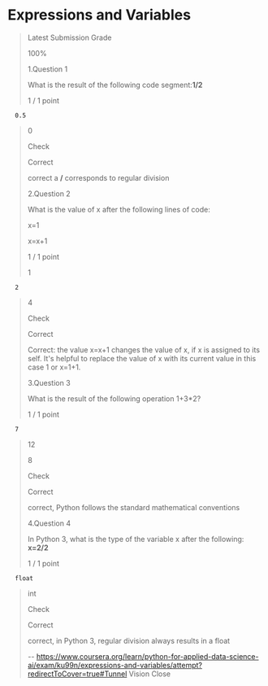# Expressions and Variables
> 
> Latest Submission Grade
> 
> 100%
> 
>  1.Question 1
> 
> What is the result of the following code segment:**1/2**
> 
> 1 / 1 point 
> 

      0.5 
> 
>  0 
> 
> Check
> 
> Correct
> 
> correct a **/** corresponds to regular division
> 
>  2.Question 2
> 
> What is the value of x after the following lines of code:
> 
> x=1
> 
> x=x+1
> 
> 1 / 1 point 
> 
>  1 
> 

      2 
> 
>  4 
> 
> Check
> 
> Correct
> 
> Correct: the value x=x+1 changes the value of x, if x is assigned to its self. It's helpful to replace the value of x with its current value in this case 1 or x=1+1.
> 
>  3.Question 3
> 
> What is the result of the following operation 1+3*2?
> 
> 1 / 1 point 
> 

      7 
> 
>  12 
> 
>  8 
> 
> Check
> 
> Correct
> 
> correct, Python follows the standard mathematical conventions
> 
>  4.Question 4
> 
> In Python 3, what is the type of the variable x after the following: **x=2/2**
> 
> 1 / 1 point 
> 

      float 
> 
>  int 
> 
> Check
> 
> Correct
> 
> correct, in Python 3, regular division always results in a float
>
> -- https://www.coursera.org/learn/python-for-applied-data-science-ai/exam/ku99n/expressions-and-variables/attempt?redirectToCover=true#Tunnel Vision Close
